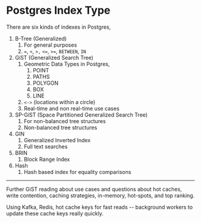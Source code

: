 # Postgres Index Type

There are six kinds of indexes in Postgres,

1. B-Tree (Generalized)
   1. For general purposes
   2. `=`, `<`, `>,` `<=`, `>=`, `BETWEEN`, `IN`
2. GiST (Generalized Search Tree)
   1. Geometric Data Types in Postgres,
      1. POINT
      2. PATHS
      3. POLYGON
      4. BOX
      5. LINE
   2. `<->` (locations within a circle)
   3. Real-time and non real-time use cases
3. SP-GiST (Space Partitioned Generalized Search Tree)
   1. For non-balanced tree structures
   2. Non-balanced tree structures
4. GIN
   1. Generalized Inverted Index
   2. Full text searches
5. BRIN
   1. Block Range Index
6. Hash
   1. Hash based index for equality comparisons

---

Further GiST reading about use cases and questions about hot caches, write contention, caching strategies, in-memory, hot-spots, and top ranking.

Using Kafka, Redis, hot cache keys for fast reads -- background workers to update these cache keys really quickly.

